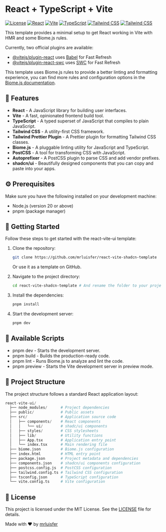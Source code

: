 # React + TypeScript + Vite

[![License](https://img.shields.io/badge/license-MIT-blue.svg)](https://github.com/mrluisfer/react-vite-shadcn-template/blob/main/LICENSE)
[![React](https://img.shields.io/badge/react.js-blue.svg)](https://reactjs.org/)
[![Vite](https://img.shields.io/badge/vite-purple.svg)](https://vitejs.dev/)
[![TypeScript](https://img.shields.io/badge/typescript-blue.svg)](https://www.typescriptlang.org/)
[![Tailwind CSS](https://img.shields.io/badge/tailwindcss-v4-blue.svg)](https://tailwindcss.com/)
[![Tailwind CSS](https://img.shields.io/badge/pnpm-v8-orange.svg)](https://tailwindcss.com/)

This template provides a minimal setup to get React working in Vite with HMR and some Biome.js rules.

Currently, two official plugins are available:

- [@vitejs/plugin-react](https://github.com/vitejs/vite-plugin-react/blob/main/packages/plugin-react/README.md) uses [Babel](https://babeljs.io/) for Fast Refresh
- [@vitejs/plugin-react-swc](https://github.com/vitejs/vite-plugin-react-swc) uses [SWC](https://swc.rs/) for Fast Refresh

This template uses Biome.js rules to provide a better linting and formatting experience, you can find more rules and configuration options in the [Biome.js documentation](https://biomejs.dev/).

## 🎉 Features

- **React** - A JavaScript library for building user interfaces.
- **Vite** - A fast, opinionated frontend build tool.
- **TypeScript** - A typed superset of JavaScript that compiles to plain JavaScript.
- **Tailwind CSS** - A utility-first CSS framework.
- **Tailwind Prettier Plugin** - A Prettier plugin for formatting Tailwind CSS classes.
- **Biome.js** - A pluggable linting utility for JavaScript and TypeScript.
- **PostCSS** - A tool for transforming CSS with JavaScript.
- **Autoprefixer** - A PostCSS plugin to parse CSS and add vendor prefixes.
- **shadcn/ui** - Beautifully designed components that you can copy and paste into your apps.

## ⚙️ Prerequisites

Make sure you have the following installed on your development machine:

- Node.js (version 20 or above)
- pnpm (package manager)

## 🚀 Getting Started

Follow these steps to get started with the react-vite-ui template:

1. Clone the repository:

   ```bash
   git clone https://github.com/mrluisfer/react-vite-shadcn-template
   ```

   Or use it as a template on GitHub.

2. Navigate to the project directory:

   ```bash
   cd react-vite-shadcn-template # And rename the folder to your project name
   ```

3. Install the dependencies:

   ```bash
   pnpm install
   ```

4. Start the development server:

   ```bash
   pnpm dev
   ```

## 📜 Available Scripts

- pnpm dev - Starts the development server.
- pnpm build - Builds the production-ready code.
- pnpm lint - Runs Biome.js to analyze and lint the code.
- pnpm preview - Starts the Vite development server in preview mode.

## 📂 Project Structure

The project structure follows a standard React application layout:

```python
react-vite-ui/
  ├── node_modules/      # Project dependencies
  ├── public/            # Public assets
  ├── src/               # Application source code
  │   ├── components/    # React components
  │   │   └── ui/        # shadc/ui components
  │   ├── styles/        # CSS stylesheets
  │   ├── lib/           # Utility functions
  │   ├── App.tsx        # Application entry point
  │   └── index.tsx      # Main rendering file
  ├── biome.json         # Biome.js configuration
  ├── index.html         # HTML entry point
  ├── package.json       # Project metadata and dependencies
  ├── components.json    # shadcn/ui components configuration
  ├── postcss.config.js  # PostCSS configuration
  ├── tailwind.config.ts # Tailwind CSS configuration
  ├── tsconfig.json      # TypeScript configuration
  └── vite.config.ts     # Vite configuration
```

## 📄 License

This project is licensed under the MIT License. See the [LICENSE](https://choosealicense.com/licenses/mit/) file for details.

Made with ❤️ by [mrluisfer](https://github.com/mrluisfer)
